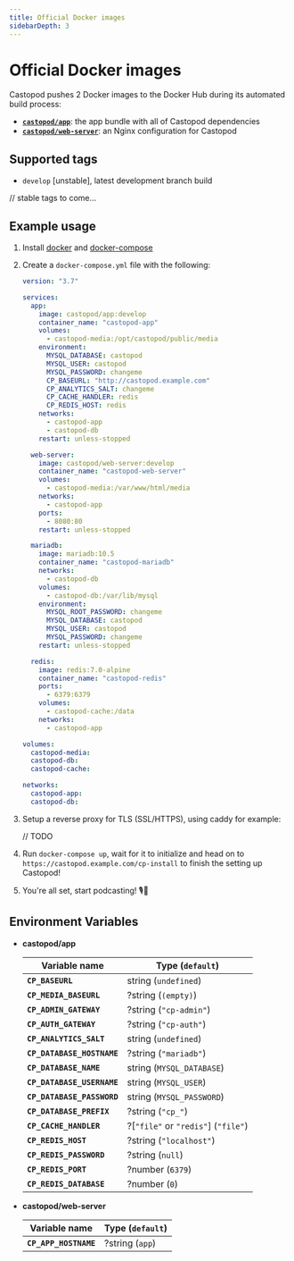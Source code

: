 ```yaml
---
title: Official Docker images
sidebarDepth: 3
---
```


# Official Docker images

Castopod pushes 2 Docker images to the Docker Hub during its automated build
process:

- [**`castopod/app`**](https://hub.docker.com/r/castopod/app): the app bundle
  with all of Castopod dependencies
- [**`castopod/web-server`**](https://hub.docker.com/r/castopod/web-server): an
  Nginx configuration for Castopod

## Supported tags

- `develop` [unstable], latest development branch build

// stable tags to come…

## Example usage

1.  Install [docker](https://docs.docker.com/get-docker/) and
    [docker-compose](https://docs.docker.com/compose/install/)
2.  Create a `docker-compose.yml` file with the following:

    ```yml
    version: "3.7"

    services:
      app:
        image: castopod/app:develop
        container_name: "castopod-app"
        volumes:
          - castopod-media:/opt/castopod/public/media
        environment:
          MYSQL_DATABASE: castopod
          MYSQL_USER: castopod
          MYSQL_PASSWORD: changeme
          CP_BASEURL: "http://castopod.example.com"
          CP_ANALYTICS_SALT: changeme
          CP_CACHE_HANDLER: redis
          CP_REDIS_HOST: redis
        networks:
          - castopod-app
          - castopod-db
        restart: unless-stopped

      web-server:
        image: castopod/web-server:develop
        container_name: "castopod-web-server"
        volumes:
          - castopod-media:/var/www/html/media
        networks:
          - castopod-app
        ports:
          - 8080:80
        restart: unless-stopped

      mariadb:
        image: mariadb:10.5
        container_name: "castopod-mariadb"
        networks:
          - castopod-db
        volumes:
          - castopod-db:/var/lib/mysql
        environment:
          MYSQL_ROOT_PASSWORD: changeme
          MYSQL_DATABASE: castopod
          MYSQL_USER: castopod
          MYSQL_PASSWORD: changeme
        restart: unless-stopped

      redis:
        image: redis:7.0-alpine
        container_name: "castopod-redis"
        ports:
          - 6379:6379
        volumes:
          - castopod-cache:/data
        networks:
          - castopod-app

    volumes:
      castopod-media:
      castopod-db:
      castopod-cache:

    networks:
      castopod-app:
      castopod-db:
    ```

3.  Setup a reverse proxy for TLS (SSL/HTTPS), using caddy for example:

    // TODO

4.  Run `docker-compose up`, wait for it to initialize and head on to
    `https://castopod.example.com/cp-install` to finish the setting up Castopod!

5.  You're all set, start podcasting! 🎙️🚀

## Environment Variables

- **castopod/app**

  | Variable name              | Type (`default`)                    |
  | -------------------------- | ----------------------------------- |
  | **`CP_BASEURL`**           | string (`undefined`)                |
  | **`CP_MEDIA_BASEURL`**     | ?string (`(empty)`)                 |
  | **`CP_ADMIN_GATEWAY`**     | ?string (`"cp-admin"`)              |
  | **`CP_AUTH_GATEWAY`**      | ?string (`"cp-auth"`)               |
  | **`CP_ANALYTICS_SALT`**    | string (`undefined`)                |
  | **`CP_DATABASE_HOSTNAME`** | ?string (`"mariadb"`)               |
  | **`CP_DATABASE_NAME`**     | string (`MYSQL_DATABASE`)           |
  | **`CP_DATABASE_USERNAME`** | string (`MYSQL_USER`)               |
  | **`CP_DATABASE_PASSWORD`** | string (`MYSQL_PASSWORD`)           |
  | **`CP_DATABASE_PREFIX`**   | ?string (`"cp_"`)                   |
  | **`CP_CACHE_HANDLER`**     | ?[`"file"` or `"redis"`] (`"file"`) |
  | **`CP_REDIS_HOST`**        | ?string (`"localhost"`)             |
  | **`CP_REDIS_PASSWORD`**    | ?string (`null`)                    |
  | **`CP_REDIS_PORT`**        | ?number (`6379`)                    |
  | **`CP_REDIS_DATABASE`**    | ?number (`0`)                       |

- **castopod/web-server**

  | Variable name         | Type (`default`) |
  | --------------------- | ---------------- |
  | **`CP_APP_HOSTNAME`** | ?string (`app`)  |

